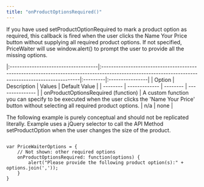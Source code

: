 ```yaml
---
title: "onProductOptionsRequired()"
---
```


If you have used setProductOptionRequired to mark a product option as required, this callback is fired when the user clicks the Name Your Price button without supplying all required product options. If not specified, PriceWaiter will use window.alert() to prompt the user to provide all the missing options.

|:------------------------------------|:---------------------------------------------------------------------------------------------------------------------------------------------------|:---------|:----------------|
| Option                              | Description                                                                                                                                        | Values   | Default Value   |
| --------                            | -------------                                                                                                                                      | -------- | --------------- |
| onProductOptionsRequired (function) | A custom function you can specify to be executed when the user clicks the 'Name Your Price' button without selecting all required product options. | n/a      | none            |

The following example is purely conceptual and should not be replicated literally. Example uses a jQuery selector to call the API Method setProductOption when the user changes the size of the product.

<pre><code class="javascript">
var PriceWaiterOptions = {
    // Not shown: other required options
    onProductOptionsRequired: function(options) {
        alert("Please provide the following product option(s):" + options.join(','));
    }
}
</code></pre>
